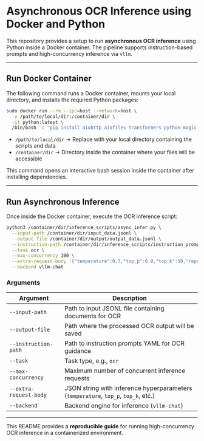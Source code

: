 # Asynchronous OCR Inference using Docker and Python

This repository provides a setup to run **asynchronous OCR inference** using Python inside a Docker container. The pipeline supports instruction-based prompts and high-concurrency inference via `vllm`.

---

## Run Docker Container

The following command runs a Docker container, mounts your local directory, and installs the required Python packages:

```bash
sudo docker run --rm --ipc=host --network=host \
  -v /path/to/local/dir:/container/dir \
  -it python:latest \
  /bin/bash -c "pip install aiohttp aiofiles transformers python-magic && /bin/bash"
```

* `/path/to/local/dir` → Replace with your local directory containing the scripts and data
* `/container/dir` → Directory inside the container where your files will be accessible

This command opens an interactive bash session inside the container after installing dependencies.

---

## Run Asynchronous Inference

Once inside the Docker container, execute the OCR inference script:

```bash
python3 /container/dir/inference_scripts/async_infer.py \
  --input-path /container/dir/input_data.jsonl \
  --output-file /container/dir/output/output_data.jsonl \
  --instruction-path /container/dir/inference_scripts/instruction_prompts.yml \
  --task ocr \
  --max-concurrency 100 \
  --extra-request-body '{"temperature":0.7,"top_p":0.9,"top_k":50,"repetition_penalty":1.2,"min_p":0.01}' \
  --backend vllm-chat
```

### Arguments

| Argument               | Description                                                                        |
| ---------------------- | ---------------------------------------------------------------------------------- |
| `--input-path`         | Path to input JSONL file containing documents for OCR                              |
| `--output-file`        | Path where the processed OCR output will be saved                                  |
| `--instruction-path`   | Path to instruction prompts YAML for OCR guidance                                  |
| `--task`               | Task type, e.g., `ocr`                                                             |
| `--max-concurrency`    | Maximum number of concurrent inference requests                                    |
| `--extra-request-body` | JSON string with inference hyperparameters (`temperature`, `top_p`, `top_k`, etc.) |
| `--backend`            | Backend engine for inference (`vllm-chat`)                                         |

---

This README provides a **reproducible guide** for running high-concurrency OCR inference in a containerized environment.
